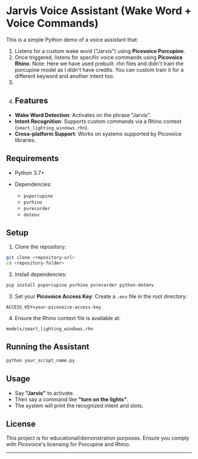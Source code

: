 
# Jarvis Voice Assistant (Wake Word + Voice Commands)

This is a simple Python demo of a voice assistant that:

1. Listens for a custom wake word ("Jarvis") using **Picovoice Porcupine**.
2. Once triggered, listens for specific voice commands using **Picovoice Rhino**.
Note: Here we have used prebuilt .rhn files and didn't train the porcupine model as I didn't have credits. You can custom train it for a different keyword and another intent too.
3. 
4. ## Features
* **Wake Word Detection**: Activates on the phrase "Jarvis".
* **Intent Recognition**: Supports custom commands via a Rhino context (`smart_lighting_windows.rhn`).
* **Cross-platform Support**: Works on systems supported by Picovoice libraries.

## Requirements

* Python 3.7+
* Dependencies:

  * `pvporcupine`
  * `pvrhino`
  * `pvrecorder`
  * `dotenv`

## Setup

1. Clone the repository:

```bash
git clone <repository-url>
cd <repository-folder>
```

2. Install dependencies:

```bash
pip install pvporcupine pvrhino pvrecorder python-dotenv
```

3. Set your **Picovoice Access Key**:
   Create a `.env` file in the root directory:

```
ACCESS_KEY=your-picovoice-access-key
```

4. Ensure the Rhino context file is available at:

```
models/smart_lighting_windows.rhn
```

## Running the Assistant

```bash
python your_script_name.py
```

## Usage

* Say **"Jarvis"** to activate.
* Then say a command like **"turn on the lights"**.
* The system will print the recognized intent and slots.

## License

This project is for educational/demonstration purposes. Ensure you comply with Picovoice's licensing for Porcupine and Rhino.

---
